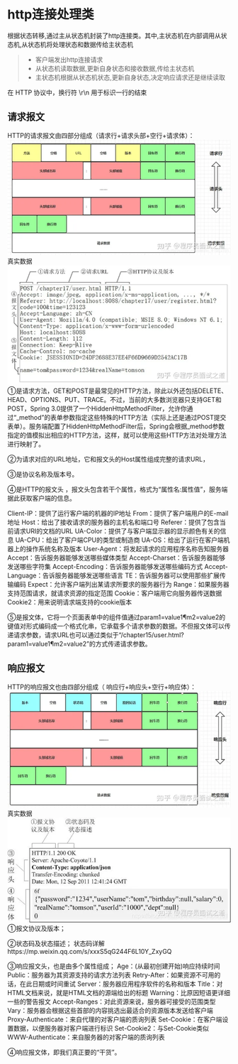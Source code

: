
http连接处理类
===============
根据状态转移,通过主从状态机封装了http连接类。其中,主状态机在内部调用从状态机,从状态机将处理状态和数据传给主状态机
> * 客户端发出http连接请求
> * 从状态机读取数据,更新自身状态和接收数据,传给主状态机
> * 主状态机根据从状态机状态,更新自身状态,决定响应请求还是继续读取




在 HTTP 协议中，换行符 \r\n 用于标识一行的结束

## 请求报文
HTTP的请求报文由四部分组成（请求行+请求头部+空行+请求体）：
![img.png](img.png)
真实数据
![img_1.png](img_1.png)
①是请求方法，GET和POST是最常见的HTTP方法，除此以外还包括DELETE、HEAD、OPTIONS、PUT、TRACE。不过，当前的大多数浏览器只支持GET和POST，Spring 3.0提供了一个HiddenHttpMethodFilter，允许你通过“_method”的表单参数指定这些特殊的HTTP方法（实际上还是通过POST提交表单）。服务端配置了HiddenHttpMethodFilter后，Spring会根据_method参数指定的值模拟出相应的HTTP方法，这样，就可以使用这些HTTP方法对处理方法进行映射了。

②为请求对应的URL地址，它和报文头的Host属性组成完整的请求URL，

③是协议名称及版本号。

④是HTTP的报文头 ，报文头包含若干个属性，格式为“属性名:属性值”，服务端据此获取客户端的信息。

Client-IP：提供了运行客户端的机器的IP地址
From：提供了客户端用户的E-mail地址
Host：给出了接收请求的服务器的主机名和端口号
Referer：提供了包含当前请求URI的文档的URL
UA-Color：提供了与客户端显示器的显示颜色有关的信息
UA-CPU：给出了客户端CPU的类型或制造商
UA-OS：给出了运行在客户端机器上的操作系统名称及版本
User-Agent：将发起请求的应用程序名称告知服务器
Accept：告诉服务器能够发送哪些媒体类型
Accept-Charset：告诉服务器能够发送哪些字符集
Accept-Encoding：告诉服务器能够发送哪些编码方式
Accept-Language：告诉服务器能够发送哪些语言
TE：告诉服务器可以使用那些扩展传输编码
Expect：允许客户端列出某请求所要求的服务器行为
Range：如果服务器支持范围请求，就请求资源的指定范围
Cookie：客户端用它向服务器传送数据
Cookie2：用来说明请求端支持的cookie版本

⑤是报文体，它将一个页面表单中的组件值通过param1=value1¶m2=value2的键值对形式编码成一个格式化串，它承载多个请求参数的数据。不但报文体可以传递请求参数，请求URL也可以通过类似于“/chapter15/user.html? param1=value1¶m2=value2”的方式传递请求参数。

## 响应报文
HTTP的响应报文也由四部分组成（ 响应行+响应头+空行+响应体）：
![img_2.png](img_2.png)
真实数据
![img_3.png](img_3.png)
①报文协议及版本；

②状态码及状态描述；
状态码详解https://mp.weixin.qq.com/s/xxxS5qG244F6L10Y_ZxyGQ

③响应报文头，也是由多个属性组成；
Age：(从最初创建开始)响应持续时间
Public：服务器为其资源支持的请求方法列表
Retry-After：如果资源不可用的话，在此日期或时间重试
Server：服务器应用程序软件的名称和版本
Title：对HTML文档来说，就是HTML文档的源端给出的标题
Warning：比原因短语更详细一些的警告报文
Accept-Ranges：对此资源来说，服务器可接受的范围类型
Vary：服务器会根据这些首部的内容挑选出最适合的资源版本发送给客户端
Proxy-Authenticate：来自代理的对客户端的质询列表
Set-Cookie：在客户端设置数据，以便服务器对客户端进行标识
Set-Cookie2：与Set-Cookie类似
WWW-Authenticate：来自服务器的对客户端的质询列表

④响应报文体，即我们真正要的“干货”。


